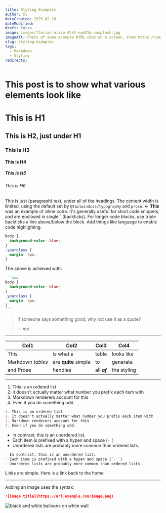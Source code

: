 ```yaml
---
title: Styling Examples
author: ml
dateCreated: 2025-02-28
dateModified:
draft: false
image: images/florian-olivo-4hbJ-eymZ1o-unsplash.jpg
imageAlt: Photo of some example HTML code on a screen. From https://unsplash.com/photos/lines-of-html-codes-4hbJ-eymZ1o
slug: styling-examples
tags:
  - Markdown
  - Styling
redirects:
---
```


# This post is to show what various elements look like

# This is H1

## This is H2, just under H1

### This is H3

#### This is H4

##### This is H5

###### This is H6

This is just (paragraph) text, under all of the headings. The content width is limited, using the default set by `@tailwindcss/typography` and `prose`. \<- **This** was an example of inline code. It's generally useful for short code snippets, and are enclosed in single ` (backticks). For longer code blocks, use triple backticks a line above/below the block. Add things like language to enable code highlighting.

```css
body {
  background-color: blue;
}
.yourclass {
  margin: 2px;
}
```

The above is achieved with:

````markdown
```css
body {
  background-color: blue;
}
.yourclass {
  margin: 2px;
}
```
````

> If someone says something good, why not use it as a quote?
>
> -- <cite>me</cite>

---

| Col1              | Col2                 | Col3         | Col4        |
| ----------------- | -------------------- | ------------ | ----------- |
| This              | is what a            | table        | looks like  |
| Markdown _tables_ | are **quite** simple | to           | generate    |
| and Prose         | handles              | all **_of_** | the styling |

---

1. This is an ordered list
1. It doesn't actually matter what number you prefix each item with
1. Markdown renderers account for this
1. Even if you do something odd.

```markdown
1. This is an ordered list
1. It doesn't actually matter what number you prefix each item with
1. Markdown renderers account for this
1. Even if you do something odd.
```

- In contrast, this is an unordered list.
- Each item is prefixed with a hypen and space (`- `)
- Unordered lists are probably more common than ordered lists.

```markdown
- In contrast, this is an unordered list.
- Each item is prefixed with a hypen and space (`- `)
- Unordered lists are probably more common than ordered lists.
```

Links are simple. Here is a link back to the home

---

Adding an image uses the syntax:

```markdown
![image title](https://url.example.com/image.png)
```

![black and white balloons on white wall](https://images.unsplash.com/photo-1626624340240-aadc087844fa?q=80&w=1000&auto=format&fit=crop&ixlib=rb-4.0.3&ixid=M3wxMjA3fDB8MHxwaG90by1wYWdlfHx8fGVufDB8fHx8fA%3D%3D)
